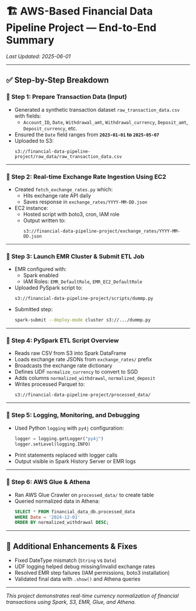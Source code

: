 # 🏗️ AWS-Based Financial Data Pipeline Project — End-to-End Summary

_Last Updated: 2025-06-01_

---

## ✅ Step-by-Step Breakdown

### 🔹 Step 1: Prepare Transaction Data (Input)

- Generated a synthetic transaction dataset `raw_transaction_data.csv` with fields:
  - `Account_ID`, `Date`, `Withdrawal_amt`, `Withdrawal_currency`, `Deposit_amt`, `Deposit_currency`, etc.
- Ensured the `Date` field ranges from **`2023-01-01` to `2025-05-07`**
- Uploaded to S3:
  ```text
  s3://financial-data-pipeline-project/raw_data/raw_transaction_data.csv
  ```

---

### 🔹 Step 2: Real-time Exchange Rate Ingestion Using EC2

- Created `fetch_exchange_rates.py` which:
  - Hits exchange rate API daily
  - Saves response in `exchange_rates/YYYY-MM-DD.json`
- EC2 instance:
  - Hosted script with boto3, cron, IAM role
  - Output written to:
    ```text
    s3://financial-data-pipeline-project/exchange_rates/YYYY-MM-DD.json
    ```

---

### 🔹 Step 3: Launch EMR Cluster & Submit ETL Job

- EMR configured with:
  - Spark enabled
  - IAM Roles: `EMR_DefaultRole`, `EMR_EC2_DefaultRole`
- Uploaded PySpark script to:
  ```text
  s3://financial-data-pipeline-project/scripts/dummp.py
  ```
- Submitted step:
  ```bash
  spark-submit --deploy-mode cluster s3://.../dummp.py
  ```

---

### 🔹 Step 4: PySpark ETL Script Overview

- Reads raw CSV from S3 into Spark DataFrame
- Loads exchange rate JSONs from `exchange_rates/` prefix
- Broadcasts the exchange rate dictionary
- Defines UDF `normalize_currency` to convert to SGD
- Adds columns `normalized_withdrawal`, `normalized_deposit`
- Writes processed Parquet to:
  ```text
  s3://financial-data-pipeline-project/processed_data/
  ```

---

### 🔹 Step 5: Logging, Monitoring, and Debugging

- Used Python `logging` with `py4j` configuration:
  ```python
  logger = logging.getLogger("py4j")
  logger.setLevel(logging.INFO)
  ```
- Print statements replaced with logger calls
- Output visible in Spark History Server or EMR logs

---

### 🔹 Step 6: AWS Glue & Athena

- Ran AWS Glue Crawler on `processed_data/` to create table
- Queried normalized data in Athena:
  ```sql
  SELECT * FROM financial_data_db.processed_data
  WHERE Date = '2024-12-01'
  ORDER BY normalized_withdrawal DESC;
  ```

---

## 🔧 Additional Enhancements & Fixes

- Fixed DateType mismatch (`String` vs `Date`)
- UDF logging helped debug missing/invalid exchange rates
- Resolved EMR step failures (IAM permissions, boto3 installation)
- Validated final data with `.show()` and Athena queries

---

_This project demonstrates real-time currency normalization of financial transactions using Spark, S3, EMR, Glue, and Athena._

